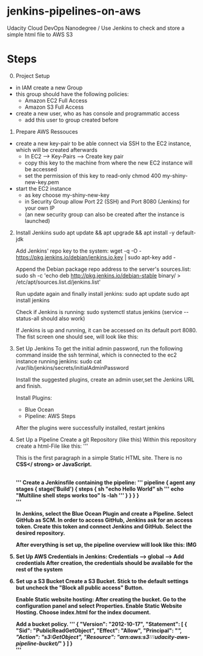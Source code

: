 # jenkins-pipelines-on-aws
Udacity Cloud DevOps Nanodegree / Use Jenkins to check and store a simple html file to AWS S3

# Steps
0. Project Setup
* in IAM create a new Group
* this group should have the following policies:
    - Amazon EC2 Full Access
    - Amazon S3 Full Access
* create a new user, who as has console and programmatic access
    - add this user to group created before 
1. Prepare AWS Ressouces
* create a new key-pair to be able connect via SSH to the EC2 instance, which will be created afterwards
  * In EC2 --> Key-Pairs --> Create key pair
  * copy this key to the machine from where the new EC2 instance will be accessed
  * set the permission of this key to read-only 
    chmod 400 my-shiny-new-key.pem
* start the EC2 instance
    * as key choose my-shiny-new-key
    * in Security Group allow Port 22 (SSH) and Port 8080 (Jenkins) for your own IP 
    * (an new security group can also be created after the instance is launched)  

2. Install Jenkins
    sudo apt update && apt upgrade && apt install -y default-jdk

    Add Jenkins' repo key to the system:
    wget -q -O - https://pkg.jenkins.io/debian/jenkins.io.key | sudo apt-key add -

    Append the Debian package repo address to the server's sources.list:
    sudo sh -c 'echo deb http://pkg.jenkins.io/debian-stable binary/ > /etc/apt/sources.list.d/jenkins.list'

    Run update again and finally install jenkins:
    sudo apt update
    sudo apt install jenkins

    Check if Jenkins is running:
    sudo systemctl status jenkins (service --status-all should also work)

    If Jenkins is up and running, it can be accessed on its default port 8080. The fist screen one should see, will look like this:

3. Set Up Jenkins
    To get the initial admin password, run the following command inside the ssh terminal, which is connected to the ec2 instance running jenkins:
    sudo cat /var/lib/jenkins/secrets/initialAdminPassword

    Install the suggested plugins, create an admin user,set the Jenkins URL and finish.

    Install Plugins:
    - Blue Ocean
    - Pipeline: AWS Steps

    After the plugins were successfully installed, restart jenkins

4. Set Up a Pipeline
    Create a git Repository (like this)
    Within this repository create a html-File like this:
    '''
        <!doctype html>
        <html>
            <head>
                <title>Static HTML Site</title>
            </head>
            <body>
                <p>This is the first paragraph in a simple  Static HTML site. There is no <strong>CSS</  strong> or <strong>JavaScript</script>.</p>
            </body>
        </html>        
    '''
    Create a Jenkinsfile containing the pipeline:
    '''
        pipeline {
            agent any
            stages {
                stage('Build') {
                    steps {
                        sh "echo Hello World"
                        sh '''
                            echo "Multiline shell steps works too"
                            ls -lah
                        '''
                    }
                }
            }
        }    
    '''

    In Jenkins, select the Blue Ocean Plugin and create a Pipeline.
    Select GitHub as SCM.
    In order to access GitHub, Jenkins ask for an access token. Create this token and connect Jenkins and GitHub.
    Select the desired repository.

    After everything is set up, the pipeline overview will look like this:
    IMG

5. Set Up AWS Credentials in Jenkins:
    Credentials --> global --> Add credentials
    After creation, the credentials should be available for the rest of the system 

6. Set up a S3 Bucket
    Create a S3 Bucket. Stick to the default settings but uncheck the "Block all public access" Button.

    Enable Static website hosting:
    After creating the bucket. Go to the configuration panel and select Properties. Enable Static Website Hosting. Choose index.html for the index document.

    Add a bucket policy.
    '''
        {
            "Version": "2012-10-17",
            "Statement": [
                {
                    "Sid": "PublicReadGetObject",
                    "Effect": "Allow",
                    "Principal": "*",
                    "Action": "s3:GetObject",
                    "Resource": "arn:aws:s3:::udacity-aws-pipeline-bucket/*"
                }
            ]
        }    
    '''